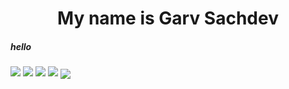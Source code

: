 <h1 align="center">My name is Garv Sachdev</h1>
<h5 align="centre">hello</h5>

<img src="https://forthebadge.com/generator/?pbg=%23FFFFFF&sbg=%23FF504F&ptext=%23000000&plabel=need&slabel=sleep">
<img src="https://forthebadge.com/generator/?pbg=%23FFFFFF&sbg=%2357B671&ptext=%23000000&plabel=shinzou&slabel=sasageyo">

<img src="https://github-readme-stats.vercel.app/api?username=gavkujo&hide=prs,issues,contribs&show_icons=true&theme=radical">
<img src="https://github-readme-stats.vercel.app/api/top-langs/?username=gavkujo&theme=radical&layout=compact"/>
<img align="center" src="https://activity-graph.herokuapp.com/graph?username=gavkujo&theme=radical&hide_border=true&bg_color=110121"/>

